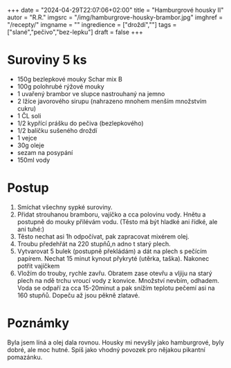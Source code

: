 
+++
date = "2024-04-29T22:07:06+02:00"
title = "Hamburgrové housky II"
autor = "R.R."
imgsrc = "/img/hamburgrove-housky-brambor.jpg"
imghref = "/recepty/"
imgname = ""
ingredience = ["droždí",""]
tags = ["slané","pečivo","bez-lepku"]
draft = false
+++


# Suroviny 5 ks
- 150g bezlepkové mouky Schar mix B
- 100g polohrubé rýžové mouky 
- 1 uvařený brambor ve slupce nastrouhaný na jemno
- 2 lžíce javorového sirupu (nahrazeno mnohem menším množstvím cukru)
- 1 ČL soli
- 1/2 kypřící prášku do pečiva (bezlepkového)
- 1/2 balíčku sušeného droždí
- 1 vejce
- 30g oleje
- sezam na posypání
- 150ml vody


# Postup
1. Smíchat všechny sypké suroviny.
2. Přidat strouhanou bramboru, vajíčko a cca polovinu vody. Hnětu a postupně do mouky přilévám vodu. (Těsto má být hladké ani řídké, ale ani tuhé:) 
3. Těsto nechat asi 1h odpočívat, pak zapracovat mixérem olej.
4. Troubu předehřát na 220 stupňů,n adno t starý plech.
5. Vytvarovat 5 bulek (postupně překládám) a dát na plech s pečícím papírem. Nechat 15 minut kynout přykryté (utěrka, taška). Nakonec potřit vajíčkem
6. Vložím do trouby, rychle zavřu. Obratem zase otevřu a vljiju na starý plech na ndě trchu vroucí vody z konvice. Množství nevbím, odhadem. Voda se odpaří za cca 15-20minut a pak snížím teplotu pečemí asi na 160 stupňů. Dopeču až jsou pěkně zlatavé.

# Poznámky
Byla jsem líná a olej dala rovnou. 
Housky mi nevyšly jako hamburgrové, byly dobré, ale moc hutné. Spíš jako vhodný povozek pro nějakou pikantní pomazánku.

<!-- --> 